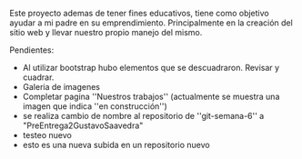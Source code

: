 Este proyecto ademas de tener fines educativos, tiene como objetivo ayudar a mi padre en su emprendimiento. Principalmente en la creación del sitio web y llevar nuestro propio manejo del mismo.

Pendientes:
- Al utilizar bootstrap hubo elementos que se descuadraron. Revisar y cuadrar.
- Galeria de imagenes
- Completar pagina ''Nuestros trabajos'' (actualmente se muestra una imagen que indica ''en construcción'')
- se realiza cambio de nombre al repositorio de ''git-semana-6'' a "PreEntrega2GustavoSaavedra"
- testeo nuevo
- esto es una nueva subida en un repositorio nuevo
